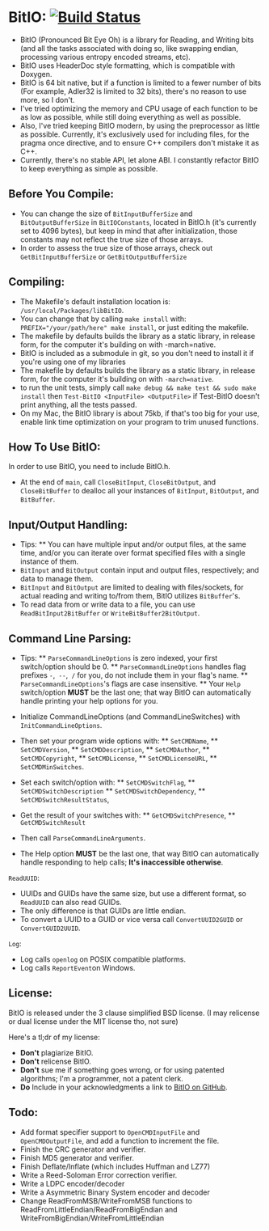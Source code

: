 **BitIO:** [![Build Status](https://travis-ci.org/bumblebritches57/BitIO.svg?branch=master)](https://travis-ci.org/bumblebritches57/BitIO)
========================
* BitIO (Pronounced Bit Eye Oh) is a library for Reading, and Writing bits (and all the tasks associated with doing so, like swapping endian, processing various entropy encoded streams, etc).
* BitIO uses HeaderDoc style formatting, which is compatible with Doxygen.
* BitIO is 64 bit native, but if a function is limited to a fewer number of bits (For example, Adler32 is limited to 32 bits), there's no reason to use more, so I don't.
* I've tried optimizing the memory and CPU usage of each function to be as low as possible, while still doing everything as well as possible.
* Also, I've tried keeping BitIO modern, by using the preprocessor as little as possible. Currently, it's exclusively used for including files, for the pragma once directive, and to ensure C++ compilers don't mistake it as C++.
* Currently, there's no stable API, let alone ABI. I constantly refactor BitIO to keep everything as simple as possible.

Before You Compile:
-------------------
* You can change the size of `BitInputBufferSize` and `BitOutputBufferSize` in `BitIOConstants`, located in BitIO.h (it's currently set to 4096 bytes), but keep in mind that after initialization, those constants may not reflect the true size of those arrays.
* In order to assess the true size of those arrays, check out `GetBitInputBufferSize` or `GetBitOutputBufferSize`

Compiling:
----------
* The Makefile's default installation location is: `/usr/local/Packages/libBitIO`.
* You can change that by calling `make install` with: `PREFIX="/your/path/here" make install`, or just editing the makefile.
* The makefile by defaults builds the library as a static library, in release form, for the computer it's building on with -march=native.
* BitIO is included as a submodule in git, so you don't need to install it if you're using one of my libraries
* The makefile by defaults builds the library as a static library, in release form, for the computer it's building on with `-march=native`.
* to run the unit tests, simply call `make debug && make test && sudo make install` then `Test-BitIO <InputFile> <OutputFile>` if Test-BitIO doesn't print anything, all the tests passed.
* On my Mac, the BitIO library is about 75kb, if that's too big for your use, enable link time optimization on your program to trim unused functions.

How To Use BitIO:
-----------------
In order to use BitIO, you need to include BitIO.h.

* At the end of `main`, call `CloseBitInput`, `CloseBitOutput`, and `CloseBitBuffer` to dealloc all your instances of `BitInput`, `BitOutput`, and `BitBuffer`.

Input/Output Handling:
----------------------
* Tips:
** You can have multiple input and/or output files, at the same time, and/or you can iterate over format specified files with a single instance of them.
* `BitInput` and `BitOutput` contain input and output files, respectively; and data to manage them.
* `BitInput` and `BitOutput` are limited to dealing with files/sockets, for actual reading and writing to/from them, BitIO utilizes `BitBuffer`'s.
* To read data from or write data to a file, you can use `ReadBitInput2BitBuffer` or `WriteBitBuffer2BitOutput`.

Command Line Parsing:
---------------------
* Tips:
** `ParseCommandLineOptions` is zero indexed, your first switch/option should be 0.
** `ParseCommandLineOptions` handles flag prefixes `-`,` --`,` /` for you, do not include them in your flag's name.
** `ParseCommandLineOptions`'s flags are case insensitive.
** Your `Help` switch/option **MUST** be the last one; that way BitIO can automatically handle printing your help options for you.

* Initialize CommandLineOptions (and CommandLineSwitches) with `InitCommandLineOptions`.
* Then set your program wide options with:
** `SetCMDName`,
** `SetCMDVersion`,
** `SetCMDDescription`,
** `SetCMDAuthor`,
** `SetCMDCopyright`,
** `SetCMDLicense`,
** `SetCMDLicenseURL`,
** `SetCMDMinSwitches`.

* Set each switch/option with:
** `SetCMDSwitchFlag`,
** `SetCMDSwitchDescription`
** `SetCMDSwitchDependency`,
** `SetCMDSwitchResultStatus`,

* Get the result of your switches with:
** `GetCMDSwitchPresence`,
** `GetCMDSwitchResult`

* Then call `ParseCommandLineArguments`.
* The Help option **MUST** be the last one, that way BitIO can automatically handle responding to help calls; **It's inaccessible otherwise**.

`ReadUUID`:
* UUIDs and GUIDs have the same size, but use a different format, so `ReadUUID` can also read GUIDs.
* The only difference is that GUIDs are little endian.
* To convert a UUID to a GUID or vice versa call `ConvertUUID2GUID` or `ConvertGUID2UUID`.

`Log`:
* Log calls `openlog` on POSIX compatible platforms.
* Log calls `ReportEvent`on Windows.

License:
--------
BitIO is released under the 3 clause simplified BSD license. (I may relicense or dual license under the MIT license tho, not sure)

Here's a tl;dr of my license:
* **Don't** plagiarize BitIO.
* **Don't** relicense BitIO.
* **Don't** sue me if something goes wrong, or for using patented algorithms; I'm a programmer, not a patent clerk.
* **Do** Include in your acknowledgments a link to [BitIO on GitHub](https://www.github.com/BumbleBritches57/BitIO).

Todo:
-----
* Add format specifier support to `OpenCMDInputFile` and `OpenCMDOutputFile`, and add a function to increment the file.
* Finish the CRC generator and verifier.
* Finish MD5 generator and verifier.
* Finish Deflate/Inflate (which includes Huffman and LZ77)
* Write a Reed-Soloman Error correction verifier.
* Write a LDPC encoder/decoder
* Write a Asymmetric Binary System encoder and decoder
* Change ReadFromMSB/WriteFromMSB functions to ReadFromLittleEndian/ReadFromBigEndian and WriteFromBigEndian/WriteFromLittleEndian

